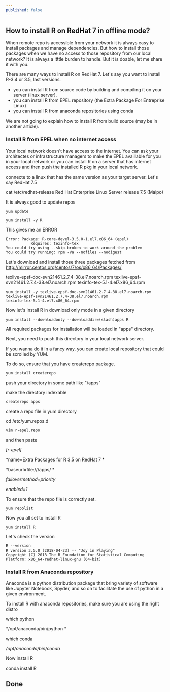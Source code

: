 ```yaml
---
published: false
---
```

## How to install R on RedHat 7 in offline mode?

When remote repo is accessible from your network it is always easy to install packages and manage dependencies. But how to install those packages when we have no access to those repository from our local network? 
It is always a ltttle burden to handle. But it is doable, let me share it with you.

There are many ways to install R on RedHat 7. Let's say you want to install R-3.4 or 3.5, last versions. 
- you can install R from source code by building and compiling it on your server (linux server).
- you can install R from EPEL repository (the Extra Package For Entreprise Linux)
- you can install R from anaconda repositories using conda

We are not going to explain how to install R from build source (may be in another article).

### Install R from EPEL when no internet access

Your local network doesn't have access to the internet. You can ask your architectes or infrastructure managers to make the EPEL availlable for you in your local network or you can install R on a server that has internet access and then push the installed R pkg in your local network.

connecte to a linux that has the same version as your target server.
Let's say RedHat 7.5

cat /etc/redhat-release
Red Hat Enterprise Linux Server release 7.5 (Maipo)

It is always good to update repos

```
yum update
```

```
yum install -y R
```

This gives me an ERROR

```
Error: Package: R-core-devel-3.5.0-1.el7.x86_64 (epel)
           Requires: texinfo-tex
You could try using --skip-broken to work around the problem
You could try running: rpm -Va --nofiles --nodigest
```

Let's download and install those three packages fetched from http://mirror.centos.org/centos/7/os/x86_64/Packages/

texlive-epsf-doc-svn21461.2.7.4-38.el7.noarch.rpm texlive-epsf-svn21461.2.7.4-38.el7.noarch.rpm 
texinfo-tex-5.1-4.el7.x86_64.rpm

```
yum install -y texlive-epsf-doc-svn21461.2.7.4-38.el7.noarch.rpm texlive-epsf-svn21461.2.7.4-38.el7.noarch.rpm 
texinfo-tex-5.1-4.el7.x86_64.rpm
```

Now let's install R in download only mode in a given directory

```
yum install --downloadonly --downloaddir=(slash)apps R
```

All required packages for installation will be loaded in "apps" directory.

Next, you need to push this directory in your local network server.

If you wanna do it in a fancy way, you can create local repository that could be scrolled by YUM.

To do so, ensure that you have createrepo package.

```
yum install createrepo
```
push your directory in some path like "/apps"

make the directory indexable

```
createrepo apps
```
create a repo file in yum directory 

cd /etc/yum.repos.d

```
vim r-epel.repo
```

and then paste

*[r-epel]*

*name=Extra Packages for R 3.5 on RedHat 7 *

*baseurl=file:///apps/ *

*failovermethod=priority*

*enabled=1*

To ensure that the repo file is correctly set.

```
yum repolist 
```

Now you all set to install R

```
yum install R
```

Let's check the version

```
R --version
R version 3.5.0 (2018-04-23) -- "Joy in Playing"
Copyright (C) 2018 The R Foundation for Statistical Computing
Platform: x86_64-redhat-linux-gnu (64-bit)
```

### Install R from Anaconda repository

Anaconda is a python distribution package that bring variety of software like Jupyter Notebook, Spyder, and so on to facilitate the use of python in a given environment.

To install R with anaconda repositories, make sure you are using the right distro

which python

*/opt/anaconda/bin/python *

which conda

*/opt/anaconda/bin/conda*

Now install R

conda install R


## Done 